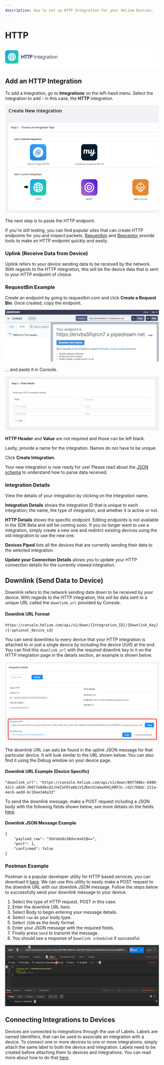 ```yaml
---
description: How to set up HTTP Integration for your Helium Devices.
---
```


# HTTP

![](../../.gitbook/assets/artboard-copy-7.jpg)

## Add an HTTP Integration

To add a Integration, go to **Integrations** on the left-hand menu. Select the integration to add - in this case, the **HTTP** integration.

![](../../.gitbook/assets/integrations-http.png)

The next step is to paste the HTTP endpoint.

If you're still testing, you can find popular sites that can create HTTP endpoints for you and inspect packets. [Requestbin](https://www.requestbin.com) and [Beeceptor](https://www.beeceptor.com) provide tools to make an HTTP endpoint quickly and easily.

### Uplink \(Receive Data from Device\)

Uplink refers to your device sending data to be received by the network. With regards to the HTTP integration, this will be the device data that is sent to your HTTP endpoint of choice. 

### RequestBin Example

Create an endpoint by going to requestbin.com and click **Create a Request Bin**. Once created, copy the endpoint.

![](../../.gitbook/assets/request_bin.png)

... and paste it in Console.

![](../../.gitbook/assets/screenshot-2020-03-11-at-09.36.19.png)

**HTTP Header** and **Value** are not required and those can be left blank.

Lastly, provide a name for the integration. Names do not have to be unique.

Click **Create Integration**.

Your new integration is now ready for use! Please read about the [JSON schema](json-schema.md) to understand how to parse data received.

### Integration Details

View the details of your integration by clicking on the Integration name.

**Integration Details** shows the integration ID that is unique to each integration, the name, the type of integration, and whether it is active or not.

**HTTP Details** shows the specific endpoint. Editing endpoints is not available in the SDK Beta and will be coming soon. If you no longer want to use a integration, simply create a new one and redirect existing devices using the old integration to use the new one.

**Devices Piped** lists all the devices that are currently sending their data to the selected integration.

**Update your Connection Details** allows you to update your HTTP connection details for the currently viewed integration.

## Downlink \(Send Data to Device\)

Downlink refers to the network sending data down to be received by your device. With regards to the HTTP integration, this will be data sent to a unique URL called the `downlink_url` provided by Console.  

#### Downlink URL Format

`https://console.helium.com/api/v1/down/{Integration_ID}/{Downlink_Key}/{:optional_device_id}`

You can send downlinks to every device that your HTTP integration is attached to or just a single device by including the device UUID at the end. You can find this `downlink_url` with the required downlink key in it on the HTTP integration page in the details section, an example is shown below.

![](../../.gitbook/assets/http-downlink-console.png)

The downlink URL can aslo be found in the uplink JSON message for that particular device.  It will look similar to the URL shown below. You can also find it using the Debug window on your device page.

#### Downlink URL Example \(Device Specific\)

```text
"downlink_url": "https://console.helium.com/api/v1/down/897780bc-6980-42c1-a659-30077e8dbcd1/h4IxFDle6biV1ZKmrUJamaXhKjRRF3c-/d2c7b8dc-221a-4ec8-aedd-6c19ae348a33"
```

To send the downlink message, make a POST request including a JSON body with the following fields shown below, see more details on the fields [here](https://developer.helium.com/console/integrations/json-schema#downlink-transmitting-data-to-a-device).

#### Downlink JSON Message Example

```text
{
    "payload_raw": "SGVsbG8sIHdvcmxkIQ==",
    "port": 1,
    "confirmed": false
}
```

### Postman Example

Postman is a popular developer utility for HTTP based services, you can download it [here](https://www.postman.com/downloads/). We can use this utility to easily make a POST request to the downlink URL with our downlink JSON message.  Follow the steps below to successfully send your downlink message to your device.

1. Select the type of HTTP request, POST in this case.
2. Enter the downlink URL here.
3. Select Body to begin entering your message details.
4. Select `raw` as your body type.
5. Select `JSON` as the body format.
6. Enter your JSON message with the required fields.
7. Finally press `Send` to transmit the message.
8. You should see a response of `Downlink scheduled` if successful.

![](../../.gitbook/assets/http-downlink-postman%20%282%29.png)

## Connecting Integrations to Devices

Devices are connected to integrations through the use of Labels. Labels are named identifiers, that can be used to associate an integration with a device. To connect one or more devices to one or more integrations, simply attach the same label to both the device and integration. Labels need to be created before attaching them to devices and integrations. You can read more about how to do that [here](https://developer.helium.com/console/labels).

